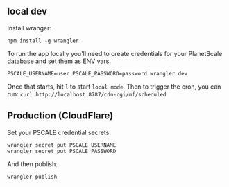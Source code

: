 ## local dev

Install wranger:

```
npm install -g wrangler
```

To run the app locally you'll need to create credentials for your PlanetScale database and set them as ENV vars.

```
PSCALE_USERNAME=user PSCALE_PASSWORD=password wrangler dev
```

Once that starts, hit `l` to start `local mode`. Then to trigger the cron, you can run: `curl http://localhost:8787/cdn-cgi/mf/scheduled`

## Production (CloudFlare)

Set your PSCALE credential secrets.

```
wrangler secret put PSCALE_USERNAME
wrangler secret put PSCALE_PASSWORD
```

And then publish.

```
wrangler publish
```
